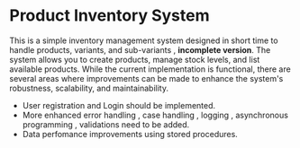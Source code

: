
<h1>Product Inventory System</h1>
This is a simple inventory management system designed in short time to handle products, variants, and sub-variants , <strong>incomplete version</strong>. The system allows you to create products, manage stock levels, and list available products.
While the current implementation is functional, there are several areas where improvements can be made to enhance the system's robustness, scalability, and maintainability.
<ul>
  <li>User registration and Login should be implemented.</li>
  <li>More enhanced error handling , case handling , logging , asynchronous programming , validations need to be added.</li>
  <li>Data perfomance improvements using stored procedures. </li>
</ul>


